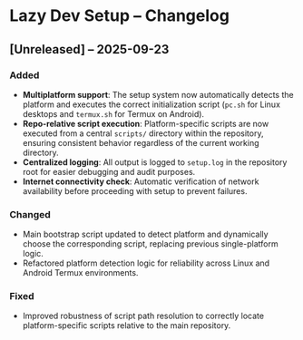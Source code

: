 # Lazy Dev Setup – Changelog

## \[Unreleased] – 2025-09-23

### Added

* **Multiplatform support**: The setup system now automatically detects the platform and executes the correct initialization script (`pc.sh` for Linux desktops and `termux.sh` for Termux on Android).
* **Repo-relative script execution**: Platform-specific scripts are now executed from a central `scripts/` directory within the repository, ensuring consistent behavior regardless of the current working directory.
* **Centralized logging**: All output is logged to `setup.log` in the repository root for easier debugging and audit purposes.
* **Internet connectivity check**: Automatic verification of network availability before proceeding with setup to prevent failures.

### Changed

* Main bootstrap script updated to detect platform and dynamically choose the corresponding script, replacing previous single-platform logic.
* Refactored platform detection logic for reliability across Linux and Android Termux environments.

### Fixed

* Improved robustness of script path resolution to correctly locate platform-specific scripts relative to the main repository.
